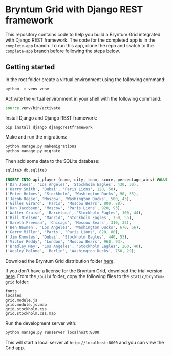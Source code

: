 # Bryntum Grid with Django REST framework

This repository contains code to help you build a Bryntum Grid integrated with Django REST framework. The code for the completed app is in the `complete-app` branch. To run this app, clone the repo and switch to the `complete-app` branch before following the steps below.

## Getting started

In the root folder create a virtual environment using the following command:

```sh
python -m venv venv
```

Activate the virtual environment in your shell with the following command:

```sh
source venv/bin/activate
```

Install Django and Django REST framework:

```sh
pip install django djangorestframework
```

Make and run the migrations:

```sh
python manage.py makemigrations 
python manage.py migrate
```

Then add some data to the SQLite database:

```sh
sqlite3 db.sqlite3
```

```sql
INSERT INTO api_player (name, city, team, score, percentage_wins) VALUES 
('Dan Jones', 'Los Angeles', 'Stockholm Eagles', 430, 30),
('Harry Smith', 'Dubai', 'Paris Lions', 120, 50),
('Peter Holmes', 'Stockholm', 'Washington Ducks', 90, 55),
('Jacob Reese', 'Moscow', 'Washington Ducks', 500, 43),
('Gilles Girard', 'Paris', 'Moscow Bears', 800, 88),
('Dan Jacobsen', 'Moscow', 'Paris Lions', 920, 93),
('Walter Cruise', 'Barcelona', 'Stockholm Eagles', 100, 44),
('Bill Nielsen', 'Madrid', 'Stockholm Eagles', 750, 55),
('Gareth Freeman', 'Chicago', 'Moscow Bears', 310, 33),
('Ben Newman', 'Los Angeles', 'Washington Ducks', 670, 66),
('Garry Miller', 'Paris', 'Paris Lions', 820, 80),
('Jim Knowles', 'Dubai', 'Stockholm Eagles', 440, 53),
('Victor Reddy', 'London', 'Moscow Bears', 960, 93),
('Bradley May', 'Los Angeles', 'Stockholm Eagles', 200, 40),
('Wesley Malone', 'Berlin', 'Washington Ducks', 760, 29);
```

Download the Bryntum Grid distribution folder [here](https://customerzone.bryntum.com/).

If you don't have a license for the Bryntum Grid, download the trial version [here](https://bryntum.com/download/). From the `/build` folder, copy the following files to the `static/bryntum-grid` folder:

```
fonts
locales
grid.module.js
grid.module.js.map
grid.stockholm.css
grid.stockholm.css.map
```

Run the development server with:

```sh
python manage.py runserver localhost:8000
```

This will start a local server at `http://localhost:8000` and you can view the Grid app.